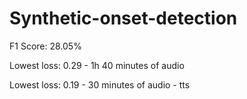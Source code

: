 # Synthetic-onset-detection

F1 Score: 28.05%

Lowest loss: 0.29 - 1h 40 minutes of audio

Lowest loss: 0.19 - 30 minutes of audio - tts